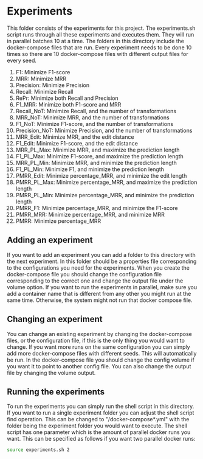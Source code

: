 # Experiments
This folder consists of the experiments for this project. The experiments.sh script runs through all these experiments and executes them. They 
will run in parallel batches 10 at a time. The folders in this directory include the docker-compose files that are run. Every experiment needs to 
be done 10 times so there are 10 docker-compose files with different output files for every seed.

1. F1: Minimize F1-score
2. MRR: Minimize MRR
3. Precision: Minimize Precision
4. Recall: Minimize Recall
5. RePr: Minimize both Recall and Precision
6. F1_MRR: Minimize both F1-score and MRR
7. Recall_NoT: Minimize Recall, and the number of transformations
8. MRR_NoT: Minimize MRR, and the number of transformations
9. F1_NoT: Minimize F1-score, and the number of transformations
10. Precision_NoT: Minimize Precision, and the number of transformations
11. MRR_Edit: Minimize MRR, and the edit distance
12. F1_Edit: Minimize F1-score, and the edit distance
13. MRR_PL_Max: Minimize MRR, and maximize the prediction length
14. F1_PL_Max: Minimize F1-score, and maximize the prediction length
15. MRR_PL_Min: Minimize MRR, and minimize the prediction length
16. F1_PL_Min: Minimize F1, and minimize the prediction length
17. PMRR_Edit: Minimize percentage_MRR, and minimize the edit length
18. PMRR_PL_Max: Minimize percentage_MRR, and maximize the prediction length
19. PMRR_PL_Min: Minimize percentage_MRR, and minimize the prediction length
20. PMRR_F1: Minimize percentage_MRR, and minimize the F1-score
21. PMRR_MRR: Minimize percentage_MRR, and minimize MRR
22. PMRR: Minimize percentage_MRR

## Adding an experiment
If you want to add an experiment you can add a folder to this directory with the next experiment. In this folder should be a properties file 
corresponding to the configurations you need for the experiments. When you create the docker-compose file you should change the configuration file 
corresponding to the correct one and change the output file under the volume option. If you want to run the experiments in parallel, make sure you 
add a container name that is different from any other you might run at the same time. Otherwise, the system might not run that docker compose file.

## Changing an experiment
You can change an existing experiment by changing the docker-compose files, or the configuration file, if this is the only thing you would want to 
change. If you want more runs on the same configuration you can simply add more docker-compose files with different seeds. This will automatically 
be run. In the docker-compose file you should change the config volume if you want it to point to another config file. You can also change the 
output file by changing the volume output.

## Running the experiments
To run the experiments you can simply run the shell script in this directory. If you want to run a single experiment folder you can adjust the 
shell script find operation. This can be changed to "<folder>/docker-compose*.yml" with the folder being the experiment folder you would want to 
execute. The shell script has one parameter which is the amount of parallel docker runs you want. This can be specified as follows if you want two 
parallel docker runs:

```sh
source experiments.sh 2
```
